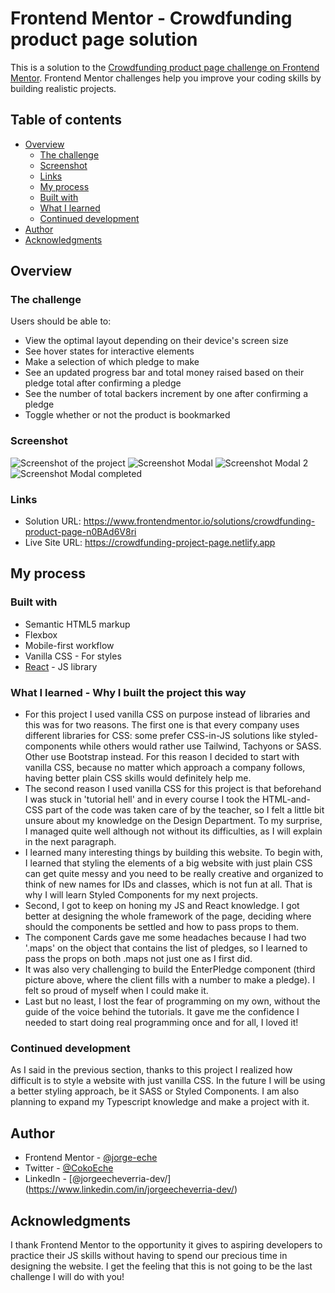 # Frontend Mentor - Crowdfunding product page solution

This is a solution to the [Crowdfunding product page challenge on Frontend Mentor](https://www.frontendmentor.io/challenges/crowdfunding-product-page-7uvcZe7ZR). Frontend Mentor challenges help you improve your coding skills by building realistic projects.

## Table of contents

- [Overview](#overview)
  - [The challenge](#the-challenge)
  - [Screenshot](#screenshot)
  - [Links](#links)
  - [My process](#my-process)
  - [Built with](#built-with)
  - [What I learned](#what-i-learned)
  - [Continued development](#continued-development)
- [Author](#author)
- [Acknowledgments](#acknowledgments)

## Overview

### The challenge

Users should be able to:

- View the optimal layout depending on their device's screen size
- See hover states for interactive elements
- Make a selection of which pledge to make
- See an updated progress bar and total money raised based on their pledge total after confirming a pledge
- See the number of total backers increment by one after confirming a pledge
- Toggle whether or not the product is bookmarked

### Screenshot

![Screenshot of the project](./src/design/crowdfunding-screenshot.png)
![Screenshot Modal](./src/design/desktop-design-modal-default.jpg)
![Screenshot Modal 2](./src/design/desktop-design-modal-selected.jpg)
![Screenshot Modal completed](./src/design/desktop-design-modal-completed.jpg)


### Links

- Solution URL: https://www.frontendmentor.io/solutions/crowdfunding-product-page-n0BAd6V8ri
- Live Site URL: https://crowdfunding-project-page.netlify.app

## My process

### Built with

- Semantic HTML5 markup
- Flexbox
- Mobile-first workflow
- Vanilla CSS - For styles
- [React](https://reactjs.org/) - JS library

### What I learned - Why I built the project this way

- For this project I used vanilla CSS on purpose instead of libraries and this was for two reasons. The first one is that every company uses different libraries for CSS: some prefer CSS-in-JS solutions like styled-components while others would rather use Tailwind, Tachyons or SASS. Other use Bootstrap instead. For this reason I decided to start with vanilla CSS, because no matter which approach a company follows, having better plain CSS skills would definitely help me.
- The second reason I used vanilla CSS for this project is that beforehand I was stuck in 'tutorial hell' and in every course I took the HTML-and-CSS part of the code was taken care of by the teacher, so I felt a little bit unsure about my knowledge on the Design Department. To my surprise, I managed quite well although not without its difficulties, as I will explain in the next paragraph.
- I learned many interesting things by building this website. To begin with, I learned that styling the elements of a big website with just plain CSS can get quite messy and you need to be really creative and organized to think of new names for IDs and classes, which is not fun at all. That is why I will learn Styled Components for my next projects.
- Second, I got to keep on honing my JS and React knowledge. I got better at designing the whole framework of the page, deciding where should the components be settled and how to pass props to them.
- The component Cards gave me some headaches because I had two '.maps' on the object that contains the list of pledges, so I learned to pass the props on both .maps not just one as I first did.
- It was also very challenging to build the EnterPledge component (third picture above, where the client fills with a number to make a pledge). I felt so proud of myself when I could make it.
- Last but no least, I lost the fear of programming on my own, without the guide of the voice behind the tutorials. It gave me the confidence I needed to start doing real programming once and for all, I loved it!

### Continued development

As I said in the previous section, thanks to this project I realized how difficult is to style a website with just vanilla CSS. In the future I will be using a better styling approach, be it SASS or Styled Components.
I am also planning to expand my Typescript knowledge and make a project with it.

## Author

- Frontend Mentor - [@jorge-eche](https://www.frontendmentor.io/profile/jorge-eche)
- Twitter - [@CokoEche](https://twitter.com/CokoEche)
- LinkedIn - [@jorgeecheverria-dev/] (https://www.linkedin.com/in/jorgeecheverria-dev/)

## Acknowledgments

I thank Frontend Mentor to the opportunity it gives to aspiring developers to practice their JS skills without having to spend our precious time in designing the website.
I get the feeling that this is not going to be the last challenge I will do with you!
